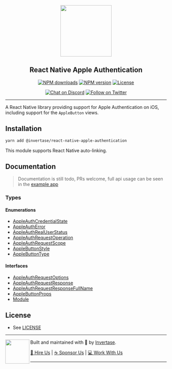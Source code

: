 <p align="center">
  <a href="https://invertase.io">
    <img width="160px" src="https://static.invertase.io/assets/invertase-logo.png"><br/>
  </a>
  <h2 align="center">React Native Apple Authentication</h2>
</p>

<p align="center">
  <a href="https://www.npmjs.com/package/@invertase/react-native-apple-authentication"><img src="https://img.shields.io/npm/dm/@invertase/react-native-apple-authentication.svg?style=flat-square" alt="NPM downloads"></a>
  <a href="https://www.npmjs.com/package/@invertase/react-native-apple-authentication"><img src="https://img.shields.io/npm/v/@invertase/react-native-apple-authentication.svg?style=flat-square" alt="NPM version"></a>
  <a href="/LICENSE"><img src="https://img.shields.io/npm/l/react-native-firebase.svg?style=flat-square" alt="License"></a>
</p>

<p align="center">
  <a href="https://invertase.link/discord"><img src="https://img.shields.io/discord/295953187817521152.svg?style=flat-square&colorA=7289da&label=Chat%20on%20Discord" alt="Chat on Discord"></a>
  <a href="https://twitter.com/invertaseio"><img src="https://img.shields.io/twitter/follow/invertaseio.svg?style=flat-square&colorA=1da1f2&colorB=&label=Follow%20on%20Twitter" alt="Follow on Twitter"></a>
</p>

----

A React Native library providing support for Apple Authentication on iOS, including support for the `AppleButton` views.

## Installation

```bash
yarn add @invertase/react-native-apple-authentication
```

This module supports React Native auto-linking.

## Documentation

> Documentation is still todo, PRs welcome, full api usage can be seen in the [example app](example/app.js)

### Types

#### Enumerations

* [AppleAuthCredentialState](../enums/_lib_index_d_.rnappleauth.appleauthcredentialstate.md)
* [AppleAuthError](../enums/_lib_index_d_.rnappleauth.appleautherror.md)
* [AppleAuthRealUserStatus](../enums/_lib_index_d_.rnappleauth.appleauthrealuserstatus.md)
* [AppleAuthRequestOperation](../enums/_lib_index_d_.rnappleauth.appleauthrequestoperation.md)
* [AppleAuthRequestScope](../enums/_lib_index_d_.rnappleauth.appleauthrequestscope.md)
* [AppleButtonStyle](../enums/_lib_index_d_.rnappleauth.applebuttonstyle.md)
* [AppleButtonType](../enums/_lib_index_d_.rnappleauth.applebuttontype.md)

#### Interfaces

* [AppleAuthRequestOptions](../interfaces/_lib_index_d_.rnappleauth.appleauthrequestoptions.md)
* [AppleAuthRequestResponse](../interfaces/_lib_index_d_.rnappleauth.appleauthrequestresponse.md)
* [AppleAuthRequestResponseFullName](../interfaces/_lib_index_d_.rnappleauth.appleauthrequestresponsefullname.md)
* [AppleButtonProps](../interfaces/_lib_index_d_.rnappleauth.applebuttonprops.md)
* [Module](../interfaces/_lib_index_d_.rnappleauth.module.md)


## License

- See [LICENSE](/LICENSE)

----

<p>
  <img align="left" width="75px" src="https://static.invertase.io/assets/invertase-logo-small.png"> 
  <p align="left">  
    Built and maintained with 💛 by <a href="https://invertase.io">Invertase</a>.
  </p>
  <p align="left">  
    <a href="https://invertase.io/hire-us">💼 Hire Us</a> | 
    <a href="https://opencollective.com/react-native-firebase">☕️ Sponsor Us</a> | 
    <a href="https://opencollective.com/jobs">‍💻 Work With Us</a>
  </p>
</p>

----
